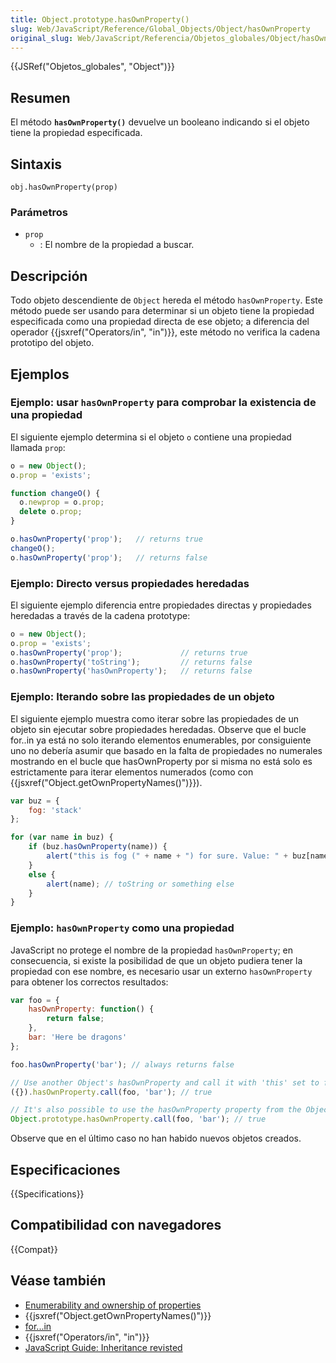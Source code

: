 ```yaml
---
title: Object.prototype.hasOwnProperty()
slug: Web/JavaScript/Reference/Global_Objects/Object/hasOwnProperty
original_slug: Web/JavaScript/Referencia/Objetos_globales/Object/hasOwnProperty
---
```


{{JSRef("Objetos_globales", "Object")}}

## Resumen

El método **`hasOwnProperty()`** devuelve un booleano indicando si el objeto tiene la propiedad especificada.

## Sintaxis

```
obj.hasOwnProperty(prop)
```

### Parámetros

- `prop`
  - : El nombre de la propiedad a buscar.

## Descripción

Todo objeto descendiente de `Object` hereda el método `hasOwnProperty`. Este método puede ser usando para determinar si un objeto tiene la propiedad especificada como una propiedad directa de ese objeto; a diferencia del operador {{jsxref("Operators/in", "in")}}, este método no verifica la cadena prototipo del objeto.

## Ejemplos

### Ejemplo: usar `hasOwnProperty` para comprobar la existencia de una propiedad

El siguiente ejemplo determina si el objeto `o` contiene una propiedad llamada `prop`:

```js
o = new Object();
o.prop = 'exists';

function changeO() {
  o.newprop = o.prop;
  delete o.prop;
}

o.hasOwnProperty('prop');   // returns true
changeO();
o.hasOwnProperty('prop');   // returns false
```

### Ejemplo: Directo versus propiedades heredadas

El siguiente ejemplo diferencia entre propiedades directas y propiedades heredadas a través de la cadena prototype:

```js
o = new Object();
o.prop = 'exists';
o.hasOwnProperty('prop');             // returns true
o.hasOwnProperty('toString');         // returns false
o.hasOwnProperty('hasOwnProperty');   // returns false
```

### Ejemplo: Iterando sobre las propiedades de un objeto

El siguiente ejemplo muestra como iterar sobre las propiedades de un objeto sin ejecutar sobre propiedades heredadas. Observe que el bucle for..in ya está no solo iterando elementos enumerables, por consiguiente uno no debería asumir que basado en la falta de propiedades no numerales mostrando en el bucle que hasOwnProperty por si misma no está solo es estrictamente para iterar elementos numerados (como con {{jsxref("Object.getOwnPropertyNames()")}}).

```js
var buz = {
    fog: 'stack'
};

for (var name in buz) {
    if (buz.hasOwnProperty(name)) {
        alert("this is fog (" + name + ") for sure. Value: " + buz[name]);
    }
    else {
        alert(name); // toString or something else
    }
}
```

### Ejemplo: `hasOwnProperty` como una propiedad

JavaScript no protege el nombre de la propiedad `hasOwnProperty`; en consecuencia, si existe la posibilidad de que un objeto pudiera tener la propiedad con ese nombre, es necesario usar un externo `hasOwnProperty` para obtener los correctos resultados:

```js
var foo = {
    hasOwnProperty: function() {
        return false;
    },
    bar: 'Here be dragons'
};

foo.hasOwnProperty('bar'); // always returns false

// Use another Object's hasOwnProperty and call it with 'this' set to foo
({}).hasOwnProperty.call(foo, 'bar'); // true

// It's also possible to use the hasOwnProperty property from the Object property for this purpose
Object.prototype.hasOwnProperty.call(foo, 'bar'); // true
```

Observe que en el último caso no han habido nuevos objetos creados.

## Especificaciones

{{Specifications}}

## Compatibilidad con navegadores

{{Compat}}

## Véase también

- [Enumerability and ownership of properties](/es/docs/Enumerability_and_ownership_of_properties)
- {{jsxref("Object.getOwnPropertyNames()")}}
- [for...in](/es/docs/Web/JavaScript/Reference/Statements/for...in)
- {{jsxref("Operators/in", "in")}}
- [JavaScript Guide: Inheritance revisted](/es/docs/Web/JavaScript/Guide/Inheritance_Revisited)

